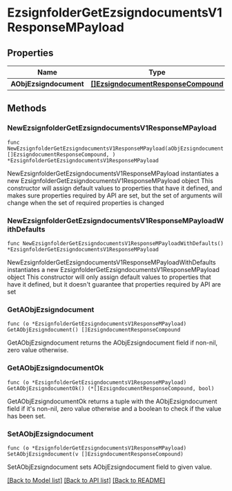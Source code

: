 # EzsignfolderGetEzsigndocumentsV1ResponseMPayload

## Properties

Name | Type | Description | Notes
------------ | ------------- | ------------- | -------------
**AObjEzsigndocument** | [**[]EzsigndocumentResponseCompound**](EzsigndocumentResponseCompound.md) |  | 

## Methods

### NewEzsignfolderGetEzsigndocumentsV1ResponseMPayload

`func NewEzsignfolderGetEzsigndocumentsV1ResponseMPayload(aObjEzsigndocument []EzsigndocumentResponseCompound, ) *EzsignfolderGetEzsigndocumentsV1ResponseMPayload`

NewEzsignfolderGetEzsigndocumentsV1ResponseMPayload instantiates a new EzsignfolderGetEzsigndocumentsV1ResponseMPayload object
This constructor will assign default values to properties that have it defined,
and makes sure properties required by API are set, but the set of arguments
will change when the set of required properties is changed

### NewEzsignfolderGetEzsigndocumentsV1ResponseMPayloadWithDefaults

`func NewEzsignfolderGetEzsigndocumentsV1ResponseMPayloadWithDefaults() *EzsignfolderGetEzsigndocumentsV1ResponseMPayload`

NewEzsignfolderGetEzsigndocumentsV1ResponseMPayloadWithDefaults instantiates a new EzsignfolderGetEzsigndocumentsV1ResponseMPayload object
This constructor will only assign default values to properties that have it defined,
but it doesn't guarantee that properties required by API are set

### GetAObjEzsigndocument

`func (o *EzsignfolderGetEzsigndocumentsV1ResponseMPayload) GetAObjEzsigndocument() []EzsigndocumentResponseCompound`

GetAObjEzsigndocument returns the AObjEzsigndocument field if non-nil, zero value otherwise.

### GetAObjEzsigndocumentOk

`func (o *EzsignfolderGetEzsigndocumentsV1ResponseMPayload) GetAObjEzsigndocumentOk() (*[]EzsigndocumentResponseCompound, bool)`

GetAObjEzsigndocumentOk returns a tuple with the AObjEzsigndocument field if it's non-nil, zero value otherwise
and a boolean to check if the value has been set.

### SetAObjEzsigndocument

`func (o *EzsignfolderGetEzsigndocumentsV1ResponseMPayload) SetAObjEzsigndocument(v []EzsigndocumentResponseCompound)`

SetAObjEzsigndocument sets AObjEzsigndocument field to given value.



[[Back to Model list]](../README.md#documentation-for-models) [[Back to API list]](../README.md#documentation-for-api-endpoints) [[Back to README]](../README.md)



